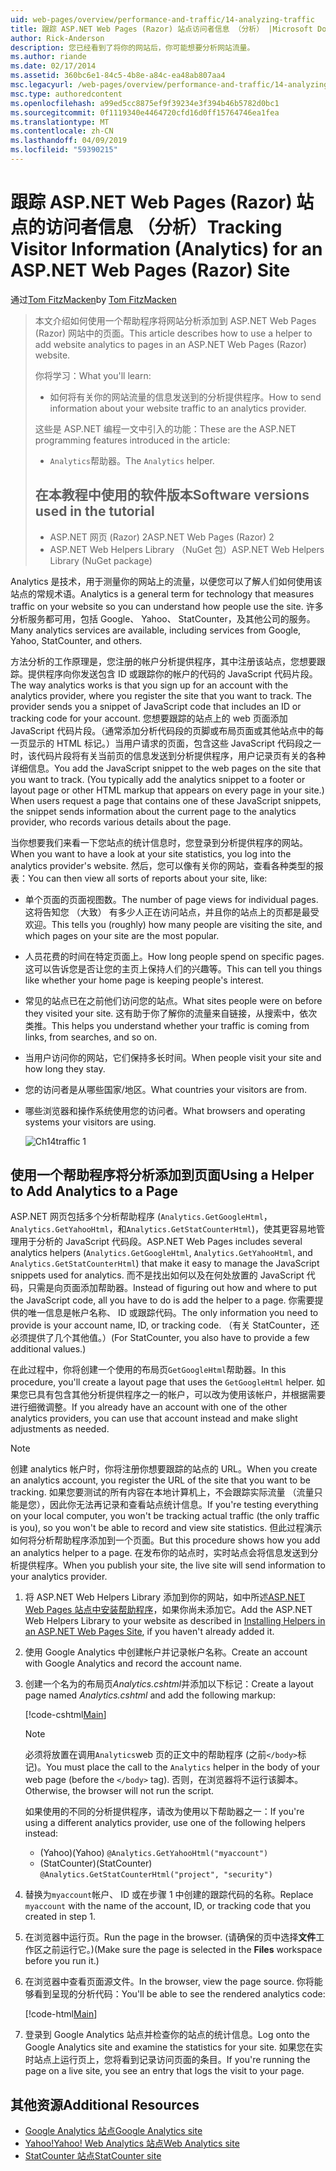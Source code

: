 ```yaml
---
uid: web-pages/overview/performance-and-traffic/14-analyzing-traffic
title: 跟踪 ASP.NET Web Pages (Razor) 站点访问者信息 （分析） |Microsoft Docs
author: Rick-Anderson
description: 您已经看到了将你的网站后，你可能想要分析网站流量。
ms.author: riande
ms.date: 02/17/2014
ms.assetid: 360bc6e1-84c5-4b8e-a84c-ea48ab807aa4
msc.legacyurl: /web-pages/overview/performance-and-traffic/14-analyzing-traffic
msc.type: authoredcontent
ms.openlocfilehash: a99ed5cc8875ef9f39234e3f394b46b5782d0bc1
ms.sourcegitcommit: 0f1119340e4464720cfd16d0ff15764746ea1fea
ms.translationtype: MT
ms.contentlocale: zh-CN
ms.lasthandoff: 04/09/2019
ms.locfileid: "59390215"
---
```

# <a name="tracking-visitor-information-analytics-for-an-aspnet-web-pages-razor-site"></a><span data-ttu-id="ef500-103">跟踪 ASP.NET Web Pages (Razor) 站点的访问者信息 （分析）</span><span class="sxs-lookup"><span data-stu-id="ef500-103">Tracking Visitor Information (Analytics) for an ASP.NET Web Pages (Razor) Site</span></span>

<span data-ttu-id="ef500-104">通过[Tom FitzMacken](https://github.com/tfitzmac)</span><span class="sxs-lookup"><span data-stu-id="ef500-104">by [Tom FitzMacken](https://github.com/tfitzmac)</span></span>

> <span data-ttu-id="ef500-105">本文介绍如何使用一个帮助程序将网站分析添加到 ASP.NET Web Pages (Razor) 网站中的页面。</span><span class="sxs-lookup"><span data-stu-id="ef500-105">This article describes how to use a helper to add website analytics to pages in an ASP.NET Web Pages (Razor) website.</span></span>
> 
> <span data-ttu-id="ef500-106">你将学习：</span><span class="sxs-lookup"><span data-stu-id="ef500-106">What you'll learn:</span></span>
> 
> - <span data-ttu-id="ef500-107">如何将有关你的网站流量的信息发送到的分析提供程序。</span><span class="sxs-lookup"><span data-stu-id="ef500-107">How to send information about your website traffic to an analytics provider.</span></span>
> 
> <span data-ttu-id="ef500-108">这些是 ASP.NET 编程一文中引入的功能：</span><span class="sxs-lookup"><span data-stu-id="ef500-108">These are the ASP.NET programming features introduced in the article:</span></span>
> 
> - <span data-ttu-id="ef500-109">`Analytics`帮助器。</span><span class="sxs-lookup"><span data-stu-id="ef500-109">The `Analytics` helper.</span></span>
>   
> 
> ## <a name="software-versions-used-in-the-tutorial"></a><span data-ttu-id="ef500-110">在本教程中使用的软件版本</span><span class="sxs-lookup"><span data-stu-id="ef500-110">Software versions used in the tutorial</span></span>
> 
> 
> - <span data-ttu-id="ef500-111">ASP.NET 网页 (Razor) 2</span><span class="sxs-lookup"><span data-stu-id="ef500-111">ASP.NET Web Pages (Razor) 2</span></span>
> - <span data-ttu-id="ef500-112">ASP.NET Web Helpers Library （NuGet 包）</span><span class="sxs-lookup"><span data-stu-id="ef500-112">ASP.NET Web Helpers Library (NuGet package)</span></span>


<span data-ttu-id="ef500-113">Analytics 是技术，用于测量你的网站上的流量，以便您可以了解人们如何使用该站点的常规术语。</span><span class="sxs-lookup"><span data-stu-id="ef500-113">Analytics is a general term for technology that measures traffic on your website so you can understand how people use the site.</span></span> <span data-ttu-id="ef500-114">许多分析服务都可用，包括 Google、 Yahoo、 StatCounter，及其他公司的服务。</span><span class="sxs-lookup"><span data-stu-id="ef500-114">Many analytics services are available, including services from Google, Yahoo, StatCounter, and others.</span></span>

<span data-ttu-id="ef500-115">方法分析的工作原理是，您注册的帐户分析提供程序，其中注册该站点，您想要跟踪。提供程序向你发送包含 ID 或跟踪你的帐户的代码的 JavaScript 代码片段。</span><span class="sxs-lookup"><span data-stu-id="ef500-115">The way analytics works is that you sign up for an account with the analytics provider, where you register the site that you want to track. The provider sends you a snippet of JavaScript code that includes an ID or tracking code for your account.</span></span> <span data-ttu-id="ef500-116">您想要跟踪的站点上的 web 页面添加 JavaScript 代码片段。（通常添加分析代码段的页脚或布局页面或其他站点中的每一页显示的 HTML 标记。）当用户请求的页面，包含这些 JavaScript 代码段之一时，该代码片段将有关当前页的信息发送到分析提供程序，用户记录页有关的各种详细信息。</span><span class="sxs-lookup"><span data-stu-id="ef500-116">You add the JavaScript snippet to the web pages on the site that you want to track. (You typically add the analytics snippet to a footer or layout page or other HTML markup that appears on every page in your site.) When users request a page that contains one of these JavaScript snippets, the snippet sends information about the current page to the analytics provider, who records various details about the page.</span></span>

<span data-ttu-id="ef500-117">当你想要我们来看一下您站点的统计信息时，您登录到分析提供程序的网站。</span><span class="sxs-lookup"><span data-stu-id="ef500-117">When you want to have a look at your site statistics, you log into the analytics provider's website.</span></span> <span data-ttu-id="ef500-118">然后，您可以像有关你的网站，查看各种类型的报表：</span><span class="sxs-lookup"><span data-stu-id="ef500-118">You can then view all sorts of reports about your site, like:</span></span>

- <span data-ttu-id="ef500-119">单个页面的页面视图数。</span><span class="sxs-lookup"><span data-stu-id="ef500-119">The number of page views for individual pages.</span></span> <span data-ttu-id="ef500-120">这将告知您 （大致） 有多少人正在访问站点，并且你的站点上的页都是最受欢迎。</span><span class="sxs-lookup"><span data-stu-id="ef500-120">This tells you (roughly) how many people are visiting the site, and which pages on your site are the most popular.</span></span>
- <span data-ttu-id="ef500-121">人员花费的时间在特定页面上。</span><span class="sxs-lookup"><span data-stu-id="ef500-121">How long people spend on specific pages.</span></span> <span data-ttu-id="ef500-122">这可以告诉您是否让您的主页上保持人们的兴趣等。</span><span class="sxs-lookup"><span data-stu-id="ef500-122">This can tell you things like whether your home page is keeping people's interest.</span></span>
- <span data-ttu-id="ef500-123">常见的站点已在之前他们访问您的站点。</span><span class="sxs-lookup"><span data-stu-id="ef500-123">What sites people were on before they visited your site.</span></span> <span data-ttu-id="ef500-124">这有助于你了解你的流量来自链接，从搜索中，依次类推。</span><span class="sxs-lookup"><span data-stu-id="ef500-124">This helps you understand whether your traffic is coming from links, from searches, and so on.</span></span>
- <span data-ttu-id="ef500-125">当用户访问你的网站，它们保持多长时间。</span><span class="sxs-lookup"><span data-stu-id="ef500-125">When people visit your site and how long they stay.</span></span>
- <span data-ttu-id="ef500-126">您的访问者是从哪些国家/地区。</span><span class="sxs-lookup"><span data-stu-id="ef500-126">What countries your visitors are from.</span></span>
- <span data-ttu-id="ef500-127">哪些浏览器和操作系统使用您的访问者。</span><span class="sxs-lookup"><span data-stu-id="ef500-127">What browsers and operating systems your visitors are using.</span></span>

    ![Ch14traffic 1](14-analyzing-traffic/_static/image1.jpg)

## <a name="using-a-helper-to-add-analytics-to-a-page"></a><span data-ttu-id="ef500-129">使用一个帮助程序将分析添加到页面</span><span class="sxs-lookup"><span data-stu-id="ef500-129">Using a Helper to Add Analytics to a Page</span></span>

<span data-ttu-id="ef500-130">ASP.NET 网页包括多个分析帮助程序 (`Analytics.GetGoogleHtml`， `Analytics.GetYahooHtml`，和`Analytics.GetStatCounterHtml`)，使其更容易地管理用于分析的 JavaScript 代码段。</span><span class="sxs-lookup"><span data-stu-id="ef500-130">ASP.NET Web Pages includes several analytics helpers (`Analytics.GetGoogleHtml`, `Analytics.GetYahooHtml`, and `Analytics.GetStatCounterHtml`) that make it easy to manage the JavaScript snippets used for analytics.</span></span> <span data-ttu-id="ef500-131">而不是找出如何以及在何处放置的 JavaScript 代码，只需是向页面添加帮助器。</span><span class="sxs-lookup"><span data-stu-id="ef500-131">Instead of figuring out how and where to put the JavaScript code, all you have to do is add the helper to a page.</span></span> <span data-ttu-id="ef500-132">你需要提供的唯一信息是帐户名称、 ID 或跟踪代码。</span><span class="sxs-lookup"><span data-stu-id="ef500-132">The only information you need to provide is your account name, ID, or tracking code.</span></span> <span data-ttu-id="ef500-133">（有关 StatCounter，还必须提供了几个其他值。）</span><span class="sxs-lookup"><span data-stu-id="ef500-133">(For StatCounter, you also have to provide a few additional values.)</span></span>

<span data-ttu-id="ef500-134">在此过程中，你将创建一个使用的布局页`GetGoogleHtml`帮助器。</span><span class="sxs-lookup"><span data-stu-id="ef500-134">In this procedure, you'll create a layout page that uses the `GetGoogleHtml` helper.</span></span> <span data-ttu-id="ef500-135">如果您已具有包含其他分析提供程序之一的帐户，可以改为使用该帐户，并根据需要进行细微调整。</span><span class="sxs-lookup"><span data-stu-id="ef500-135">If you already have an account with one of the other analytics providers, you can use that account instead and make slight adjustments as needed.</span></span>

> [!NOTE]
> <span data-ttu-id="ef500-136">创建 analytics 帐户时，你将注册你想要跟踪的站点的 URL。</span><span class="sxs-lookup"><span data-stu-id="ef500-136">When you create an analytics account, you register the URL of the site that you want to be tracking.</span></span> <span data-ttu-id="ef500-137">如果您要测试的所有内容在本地计算机上，不会跟踪实际流量 （流量只能是您），因此你无法再记录和查看站点统计信息。</span><span class="sxs-lookup"><span data-stu-id="ef500-137">If you're testing everything on your local computer, you won't be tracking actual traffic (the only traffic is you), so you won't be able to record and view site statistics.</span></span> <span data-ttu-id="ef500-138">但此过程演示如何将分析帮助程序添加到一个页面。</span><span class="sxs-lookup"><span data-stu-id="ef500-138">But this procedure shows how you add an analytics helper to a page.</span></span> <span data-ttu-id="ef500-139">在发布你的站点时，实时站点会将信息发送到分析提供程序。</span><span class="sxs-lookup"><span data-stu-id="ef500-139">When you publish your site, the live site will send information to your analytics provider.</span></span>


1. <span data-ttu-id="ef500-140">将 ASP.NET Web Helpers Library 添加到你的网站，如中所述[ASP.NET Web Pages 站点中安装帮助程序](https://go.microsoft.com/fwlink/?LinkId=252372)，如果你尚未添加它。</span><span class="sxs-lookup"><span data-stu-id="ef500-140">Add the ASP.NET Web Helpers Library to your website as described in [Installing Helpers in an ASP.NET Web Pages Site](https://go.microsoft.com/fwlink/?LinkId=252372), if you haven't already added it.</span></span>
2. <span data-ttu-id="ef500-141">使用 Google Analytics 中创建帐户并记录帐户名称。</span><span class="sxs-lookup"><span data-stu-id="ef500-141">Create an account with Google Analytics and record the account name.</span></span>
3. <span data-ttu-id="ef500-142">创建一个名为的布局页*Analytics.cshtml*并添加以下标记：</span><span class="sxs-lookup"><span data-stu-id="ef500-142">Create a layout page named *Analytics.cshtml* and add the following markup:</span></span>

    [!code-cshtml[Main](14-analyzing-traffic/samples/sample1.cshtml)]

    > [!NOTE]
    > <span data-ttu-id="ef500-143">必须将放置在调用`Analytics`web 页的正文中的帮助程序 (之前`</body>`标记)。</span><span class="sxs-lookup"><span data-stu-id="ef500-143">You must place the call to the `Analytics` helper in the body of your web page (before the `</body>` tag).</span></span> <span data-ttu-id="ef500-144">否则，在浏览器将不运行该脚本。</span><span class="sxs-lookup"><span data-stu-id="ef500-144">Otherwise, the browser will not run the script.</span></span>

    <span data-ttu-id="ef500-145">如果使用的不同的分析提供程序，请改为使用以下帮助器之一：</span><span class="sxs-lookup"><span data-stu-id="ef500-145">If you're using a different analytics provider, use one of the following helpers instead:</span></span>

    - <span data-ttu-id="ef500-146">(Yahoo)</span><span class="sxs-lookup"><span data-stu-id="ef500-146">(Yahoo)</span></span> `@Analytics.GetYahooHtml("myaccount")`
    - <span data-ttu-id="ef500-147">(StatCounter)</span><span class="sxs-lookup"><span data-stu-id="ef500-147">(StatCounter)</span></span> `@Analytics.GetStatCounterHtml("project", "security")`
4. <span data-ttu-id="ef500-148">替换为`myaccount`帐户、 ID 或在步骤 1 中创建的跟踪代码的名称。</span><span class="sxs-lookup"><span data-stu-id="ef500-148">Replace `myaccount` with the name of the account, ID, or tracking code that you created in step 1.</span></span>
5. <span data-ttu-id="ef500-149">在浏览器中运行页。</span><span class="sxs-lookup"><span data-stu-id="ef500-149">Run the page in the browser.</span></span> <span data-ttu-id="ef500-150">(请确保的页中选择**文件**工作区之前运行它。)</span><span class="sxs-lookup"><span data-stu-id="ef500-150">(Make sure the page is selected in the **Files** workspace before you run it.)</span></span>
6. <span data-ttu-id="ef500-151">在浏览器中查看页面源文件。</span><span class="sxs-lookup"><span data-stu-id="ef500-151">In the browser, view the page source.</span></span> <span data-ttu-id="ef500-152">你将能够看到呈现的分析代码：</span><span class="sxs-lookup"><span data-stu-id="ef500-152">You'll be able to see the rendered analytics code:</span></span>

    [!code-html[Main](14-analyzing-traffic/samples/sample2.html)]
7. <span data-ttu-id="ef500-153">登录到 Google Analytics 站点并检查你的站点的统计信息。</span><span class="sxs-lookup"><span data-stu-id="ef500-153">Log onto the Google Analytics site and examine the statistics for your site.</span></span> <span data-ttu-id="ef500-154">如果您在实时站点上运行页上，您将看到记录访问页面的条目。</span><span class="sxs-lookup"><span data-stu-id="ef500-154">If you're running the page on a live site, you see an entry that logs the visit to your page.</span></span>

<a id="Additional_Resources"></a>
## <a name="additional-resources"></a><span data-ttu-id="ef500-155">其他资源</span><span class="sxs-lookup"><span data-stu-id="ef500-155">Additional Resources</span></span>

- [<span data-ttu-id="ef500-156">Google Analytics 站点</span><span class="sxs-lookup"><span data-stu-id="ef500-156">Google Analytics site</span></span>](https://www.google.com/analytics/)
- [<span data-ttu-id="ef500-157">Yahoo!</span><span class="sxs-lookup"><span data-stu-id="ef500-157">Yahoo!</span></span> <span data-ttu-id="ef500-158">Web Analytics 站点</span><span class="sxs-lookup"><span data-stu-id="ef500-158">Web Analytics site</span></span>](http://help.yahoo.com/l/us/yahoo/ywa/)
- [<span data-ttu-id="ef500-159">StatCounter 站点</span><span class="sxs-lookup"><span data-stu-id="ef500-159">StatCounter site</span></span>](http://statcounter.com/)

